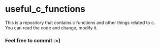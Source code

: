 # useful_c_functions
This is a repository that contains c functions and other things related to c. You can read the code and change, modify it.
### Feel free to commit :>)
